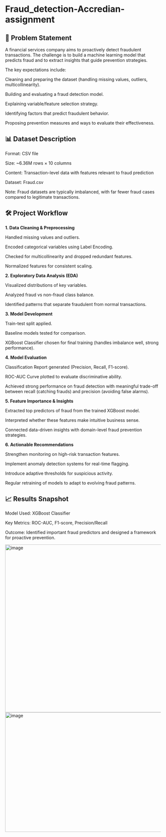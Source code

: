 # Fraud_detection-Accredian-assignment

**📌 Problem Statement**
----------------------------

A financial services company aims to proactively detect fraudulent transactions. The challenge is to build a machine learning model that predicts fraud and to extract insights that guide prevention strategies.

The key expectations include:

Cleaning and preparing the dataset (handling missing values, outliers, multicollinearity).

Building and evaluating a fraud detection model.

Explaining variable/feature selection strategy.

Identifying factors that predict fraudulent behavior.

Proposing prevention measures and ways to evaluate their effectiveness.

**📊 Dataset Description**
------------------------------

Format: CSV file

Size: ~6.36M rows × 10 columns

Content: Transaction-level data with features relevant to fraud prediction

Dataset: Fraud.csv

Note: Fraud datasets are typically imbalanced, with far fewer fraud cases compared to legitimate transactions.

**🛠️ Project Workflow**
----------------------------

**1. Data Cleaning & Preprocessing**
   

Handled missing values and outliers.

Encoded categorical variables using Label Encoding.

Checked for multicollinearity and dropped redundant features.

Normalized features for consistent scaling.

**2. Exploratory Data Analysis (EDA)**
   

Visualized distributions of key variables.

Analyzed fraud vs non-fraud class balance.

Identified patterns that separate fraudulent from normal transactions.

**3. Model Development**

Train-test split applied.

Baseline models tested for comparison.

XGBoost Classifier chosen for final training (handles imbalance well, strong performance).

**4. Model Evaluation**

Classification Report generated (Precision, Recall, F1-score).

ROC-AUC Curve plotted to evaluate discriminative ability.

Achieved strong performance on fraud detection with meaningful trade-off between recall (catching frauds) and precision (avoiding false alarms).

**5. Feature Importance & Insights**

Extracted top predictors of fraud from the trained XGBoost model.

Interpreted whether these features make intuitive business sense.

Connected data-driven insights with domain-level fraud prevention strategies.

**6. Actionable Recommendations**

Strengthen monitoring on high-risk transaction features.

Implement anomaly detection systems for real-time flagging.

Introduce adaptive thresholds for suspicious activity.

Regular retraining of models to adapt to evolving fraud patterns.

**📈 Results Snapshot**
-------------------------

Model Used: XGBoost Classifier

Key Metrics: ROC-AUC, F1-score, Precision/Recall

Outcome: Identified important fraud predictors and designed a framework for proactive prevention.

<img width="718" height="543" alt="image" src="https://github.com/user-attachments/assets/f5048459-6652-4745-941c-70715f12eeb8" />
<img width="721" height="387" alt="image" src="https://github.com/user-attachments/assets/f83671d8-1085-40c4-81b7-417abce99c47" />



